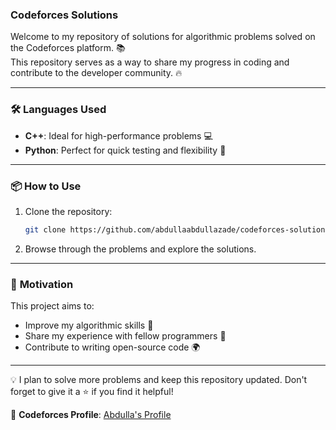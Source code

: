### **Codeforces Solutions**

Welcome to my repository of solutions for algorithmic problems solved on the Codeforces platform. 📚  
This repository serves as a way to share my progress in coding and contribute to the developer community. 🔥  

---

### 🛠️ **Languages Used**
- **C++**: Ideal for high-performance problems 💻  
- **Python**: Perfect for quick testing and flexibility 🐍  

---

### 📦 **How to Use**  
1. Clone the repository:  

   ```bash
   git clone https://github.com/abdullaabdullazade/codeforces-solutions
   ```

2. Browse through the problems and explore the solutions.

---

### 🌟 **Motivation**  
This project aims to:  
- Improve my algorithmic skills 🚀  
- Share my experience with fellow programmers 🤝  
- Contribute to writing open-source code 🌍  

---

💡 I plan to solve more problems and keep this repository updated. Don't forget to give it a ⭐ if you find it helpful!  

🔗 **Codeforces Profile**: [Abdulla's Profile](https://codeforces.com/profile/XXXBATTLEMCXXX)
